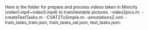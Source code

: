 Here is the folder for prepare and process videos taken in Minicity (video1.mp4~video5.mp4) to train/testable pictures.
-video2pics.m:
-createTestTasks.m:
-CVAT2TuSimple.m:
-annotations2.xml:
-train_tasks_train.json, train_tasks_val.json, test_tasks.json:
